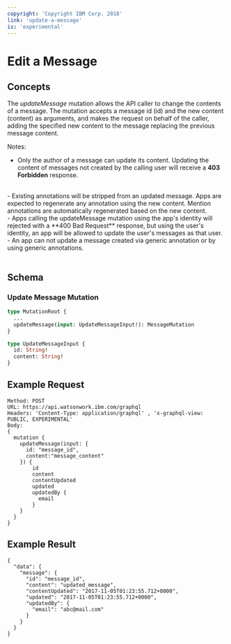 ```yaml
---
copyright: 'Copyright IBM Corp. 2018'
link: 'update-a-message'
is: 'experimental'
---
```


# Edit a Message

## Concepts

The _updateMessage_ mutation allows the API caller to change the contents of a message.  The mutation accepts a message id (id) and the new content (content) as arguments, and makes the request on behalf of the caller, adding the specified new content to the message replacing the previous message content.

Notes:
<br>
 - Only the author of a message can update its content.  Updating the content of messages not created by the calling user will receive a **403 Forbidden** response.
<br>
 - Existing annotations will be stripped from an updated message.  Apps are expected to regenerate any annotation using the new content.  Mention annotations are automatically regenerated based on the new content.
<br>
 - Apps calling the updateMessage mutation using the app's identity will rejected with a **400 Bad Request** response, but using the user's identity, an app will be allowed to update the user's messages as that user.
<br>
 - An app can not update a message created via generic annotation or by using generic annotations.
<br><br>

## Schema

### Update Message Mutation



```graphql
type MutationRoot {
  ...
  updateMessage(input: UpdateMessageInput!): MessageMutation
}

type UpdateMessageInput {
  id: String!
  content: String!
}
```

## Example Request

~~~~
Method: POST
URL: https://api.watsonwork.ibm.com/graphql
Headers: 'Content-Type: application/graphql' , 'x-graphql-view: PUBLIC, EXPERIMENTAL'
Body:
{
  mutation {
    updateMessage(input: {
      id: "message_id",
      content:"message_content"
    }) {
        id
        content
        contentUpdated
        updated
        updatedBy {
          email
        }
    }
  }
}
~~~~
## Example Result

~~~~
{
  "data": {
    "message": {
      "id": "message_id",
      "content": "updated_message",
      "contentUpdated": "2017-11-05T01:23:55.712+0000",
      "updated": "2017-11-05T01:23:55.712+0000",
      "updatedBy": {
        "email": "abc@mail.com"
      }
    }
  }
}
~~~~

